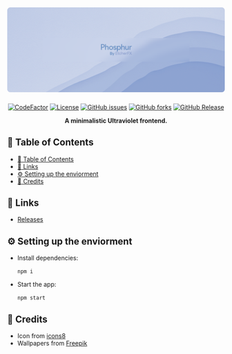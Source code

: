<h1 align="center">
  <img src="projectInfo/banner.png" alt="Phosphur Banner" width="850">
</h1>

<div align ="center">

[![CodeFactor](https://www.codefactor.io/repository/github/etcherfx/phosphur/badge/main?style=for-the-badge)](https://www.codefactor.io/repository/github/etcherfx/phosphur/overview/main)
[![License](https://img.shields.io/github/license/etcherfx/Phosphur?style=for-the-badge)](https://github.com/etcherfx/Phosphur/blob/main/LICENSE)
[![GitHub issues](https://img.shields.io/github/issues/etcherfx/Phosphur?style=for-the-badge)](https://github.com/etcherfx/Phosphur/issues)
[![GitHub forks](https://img.shields.io/github/forks/etcherfx/Phosphur?style=for-the-badge)](https://github.com/etcherfx/Phosphur/network)
[![GitHub Release](https://img.shields.io/github/release/etcherfx/Phosphur?include_prereleases&style=for-the-badge)](https://github.com/etcherfx/Phosphur/releases/latest)

**A minimalistic Ultraviolet frontend.**

</div>

## 📖 Table of Contents

- [📖 Table of Contents](#-table-of-contents)
- [🔗 Links](#-links)
- [⚙️ Setting up the enviorment](#️-setting-up-the-enviorment)
- [📝 Credits](#-credits)

## 🔗 Links

- [Releases](https://github.com/etcherfx/Phosphur/releases)

## ⚙️ Setting up the enviorment

- Install dependencies:

  ```
  npm i
  ```

- Start the app:

  ```
  npm start
  ```

## 📝 Credits

- Icon from [icons8](https://icons8.com/icon/SA3MF2iUwDMR/measuring-cylinder)
- Wallpapers from [Freepik](https://www.freepik.com/free-photo/abstract-dark-blue-wallpaper-image_11303164.htm)
